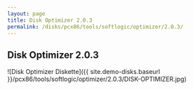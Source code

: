 ```yaml
---
layout: page
title: Disk Optimizer 2.0.3
permalink: /disks/pcx86/tools/softlogic/optimizer/2.0.3/
---
```


Disk Optimizer 2.0.3
--------------------

![Disk Optimizer Diskette]({{ site.demo-disks.baseurl }}/pcx86/tools/softlogic/optimizer/2.0.3/DISK-OPTIMIZER.jpg)
